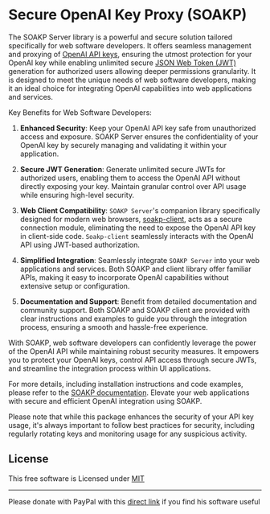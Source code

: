 # Secure OpenAI Key Proxy (SOAKP)

The SOAKP Server library is a powerful and secure solution tailored specifically for web software developers. It offers seamless management and proxying of [OpenAI API keys](https://platform.openai.com/account/api-keys), ensuring the utmost protection for your OpenAI key while enabling unlimited secure [JSON Web Token (JWT)](https://jwt.io/introduction/) generation for authorized users allowing deeper permissions granularity. It is designed to meet the unique needs of web software developers, making it an ideal choice for integrating OpenAI capabilities into web applications and services.

Key Benefits for Web Software Developers:

1. **Enhanced Security**: Keep your OpenAI API key safe from unauthorized access and exposure. SOAKP Server ensures the confidentiality of your OpenAI key by securely managing and validating it within your application.

2. **Secure JWT Generation**: Generate unlimited secure JWTs for authorized users, enabling them to access the OpenAI API without directly exposing your key. Maintain granular control over API usage while ensuring high-level security.

3. **Web Client Compatibility**: `SOAKP Server`'s companion library specifically designed for modern web browsers, [soakp-client](https://github.com/lehcode/soakp-client), acts as a secure connection module, eliminating the need to expose the OpenAI API key in client-side code. `Soakp-client` seamlessly interacts with the OpenAI API using JWT-based authorization.

4. **Simplified Integration**: Seamlessly integrate `SOAKP Server` into your web applications and services. Both SOAKP and client library offer familiar APIs, making it easy to incorporate OpenAI capabilities without extensive setup or configuration.

5. **Documentation and Support**: Benefit from detailed documentation and community support. Both SOAKP and SOAKP client are provided with clear instructions and examples to guide you through the integration process, ensuring a smooth and hassle-free experience.

With SOAKP, web software developers can confidently leverage the power of the OpenAI API while maintaining robust security measures. It empowers you to protect your OpenAI keys, control API access through secure JWTs, and streamline the integration process within UI applications.

For more details, including installation instructions and code examples, please refer to the [SOAKP documentation](https://lehcode.github.io/soakp/docs/). Elevate your web applications with secure and efficient OpenAI integration using SOAKP.

Please note that while this package enhances the security of your API key usage, it's always important to follow best practices for security, including regularly rotating keys and monitoring usage for any suspicious activity.

## License

This free software is Licensed under [MIT](./LICENSE.md)

---

Please donate with PayPal with this [direct link](https://www.paypal.com/donate/?hosted_button_id=Y6GBVAJLGJ4DQ) if you find his software useful
